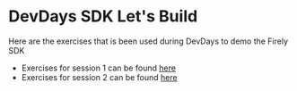 # DevDays SDK Let's Build
Here are the exercises that is been used during DevDays to demo the Firely SDK

- Exercises for session 1 can be found [here](https://github.com/FirelyTeam/DevDays2021June_LetsBuild/tree/session1)
- Exercises for session 2 can be found [here](https://github.com/FirelyTeam/DevDays2021June_LetsBuild/tree/session2)
